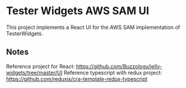 # Tester Widgets AWS SAM UI
This project implements a React UI for the AWS SAM implementation of TesterWidgets.

## Notes
Reference project for React: https://github.com/Buzzology/jelly-widgets/tree/master/UI
Reference typescript with redux project: https://github.com/reduxjs/cra-template-redux-typescript
